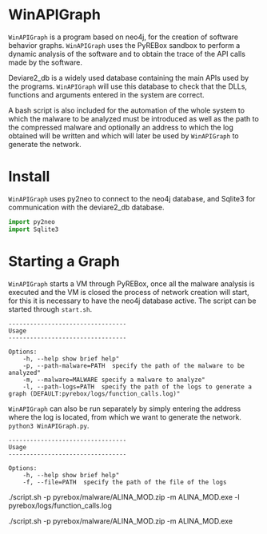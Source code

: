 # WinAPIGraph

`WinAPIGraph` is a program based on neo4j, for the creation of software behavior graphs. 
`WinAPIGraph` uses the PyREBox sandbox to perform a dynamic analysis of the software 
and to obtain the trace of the API calls made by the software.

Deviare2_db is a widely used database containing the main APIs used by the programs. 
`WinAPIGraph` will use this database to check that the DLLs, functions and arguments 
entered in the system are correct.

A bash script is also included for the automation of the whole system to which 
the malware to be analyzed must be introduced as well as the path to the compressed 
malware and optionally an address to which the log obtained will be written and which 
will later be used by `WinAPIGraph` to generate the network.


# Install
	
`WinAPIGraph` uses py2neo to connect to the neo4j database, and Sqlite3 
for communication with the deviare2_db database.

```python
import py2neo
import Sqlite3
```

# Starting a Graph

`WinAPIGraph` starts a VM through PyREBox, once all the malware analysis is executed 
and the VM is closed the process of network creation will start, for this it is necessary 
to have the neo4j database active. The script can be started through ``start.sh``.

```
---------------------------------
Usage
---------------------------------

Options:
    -h, --help show brief help"
    -p, --path-malware=PATH  specify the path of the malware to be analyzed"
    -m, --malware=MALWARE specify a malware to analyze"
    -l, --path-logs=PATH  specify the path of the logs to generate a graph (DEFAULT:pyrebox/logs/function_calls.log)"

```


`WinAPIGraph` can also be run separately by simply entering the address where 
the log is located, from which we want to generate the network. ``python3 WinAPIGraph.py``.

```
---------------------------------
Usage
---------------------------------

Options:
    -h, --help show brief help"
    -f, --file=PATH  specify the path of the file of the logs

```

./script.sh -p pyrebox/malware/ALINA_MOD.zip -m ALINA_MOD.exe -l pyrebox/logs/function_calls.log

./script.sh -p pyrebox/malware/ALINA_MOD.zip -m ALINA_MOD.exe
